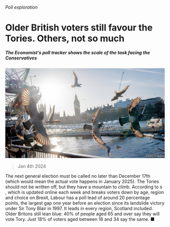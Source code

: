 ###### Poll exploration

# Older British voters still favour the Tories. Others, not so much 

##### The Economist’s poll tracker shows the scale of the task facing the Conservatives 

![image](images/20240106_BRP502.jpg) 

> Jan 4th 2024 



The next general election must be called no later than December 17th (which would mean the actual vote happens in January 2025). The Tories should not be written off, but they have a mountain to climb. According to s , which is updated online each week and breaks voters down by age, region and choice on Brexit, Labour has a poll lead of around 20 percentage points, the largest gap one year before an election since its landslide victory under Sir Tony Blair in 1997. It leads in every region, Scotland included. Older Britons still lean blue: 40% of people aged 65 and over say they will vote Tory. Just 18% of voters aged between 18 and 34 say the same. ■


